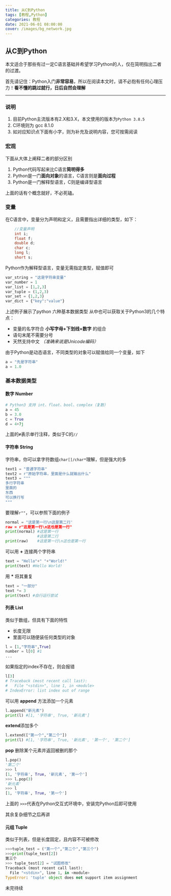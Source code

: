 ```yaml
---
title: 从C到Python
tags: [教程,Python]
categories: 教程
date: 2021-06-01 08:00:00
cover: /images/bg_network.jpg
---
```


## 从C到Python

本文适合于那些有过一定C语言基础并希望学习Python的人，仅在简明指出二者的过渡。

首先请记住：Python入门**非常容易**，所以在阅读本文时，请不必抱有任何心理压力！**看不懂的跳过就行，日后自然会理解**

---

### 说明

1. 目前Python主流版本有2.X和3.X，本文使用的版本为`Python 3.8.5`
2. C环境则为 gcc 8.1.0
3. 如对应知识点下面有小字，则为补充及说明内容，您可按需阅读



### 宏观

下面从大体上阐释二者的部分区别

1. Python代码写起来比C语言**简明得多**
2. Python是一门**面向对象**的语言，C语言则是**面向过程**
3. Python是一门解释型语言，C则是编译型语言

上面的话有个概念就好，不必死磕。



### 变量

在C语言中，变量分为声明和定义，且需要指出详细的类型，如下：

```c
	//变量声明
    int i;
    float f;
    double d;
    char c;
    long l;
    short s;
```

Python作为解释型语言，变量无需指定类型，赋值即可

```python
var_string = "这是字符串变量"
var_number = 1
var_list = [1,2,3]
var_tuple = (1,2,3)
var_set = {1,2,3}
var_dict = {"key":"value"}
```

上述例子展示了python 六种基本数据类型
从中也可以获取关于Python3的几个特点：
- 变量的名字符合 **小写字母+下划线+数字** 的组合
- 语句末尾不需要分号
- 天然支持中文 *（准确来说是Unicode编码）*

由于Python是动态语言，不同类型的对象可以赋值给同一个变量，如下
```python
a = "先是字符串"
a = 1.0
```

### 基本数据类型
#### 数字 Number
```python
# Python3 支持 int、float、bool、complex（复数）
a = 45
b = 3.0
c = True
d = 4+7j
```
上面的`#`表示单行注释，类似于C的`//`

#### 字符串 String
字符串，你可以拿字符数组`char[]/char*`理解，但是强大的多

```python
text1 = "普通字符串"
text2 = r"原始字符串，里面是什么就输出什么"
text3 = """
多行字符串
里面的
东西
可以换行写
"""
```
要理解`r""`，可以参照下面的例子
```python
normal = "这是第一行\n这是第二行'
raw = r"这是第一行\n这也是第一行"
print(normal) #这是第一行
              #这是第二行
print(raw)    #这是第一行\n这也是第一行
```
可以用 **+** 连接两个字符串
```python
text = "Hello"+" "+"World!"
print(text) #Hello World!
```
用  **\*** 将其重复
```python
text = "一部分"
text *= 3
print(text) #自行运行尝试
```
#### 列表 List
类似于数组，但具有下面的特性
- 长度无限
- 里面可以随便装任何类型的对象
```python
l = [1,"字符串",True]
number = l[0] #1
...
```
如果指定的index不存在，则会报错
```python
l[3]
# Traceback (most recent call last):
#   File "<stdin>", line 1, in <module>
# IndexError: list index out of range
```
可以用 **append** 方法添加一个元素
```python
l.append("新元素")
print(l) #[1, '字符串', True, '新元素']
```
**extend**添加多个
```python
l.extend(["第一个","第二个"])
print(l) #[1, '字符串', True, '新元素', '第一个', '第二个']
```
**pop** 删除某个元素并返回被删的那个
```python
l.pop()
'第二个'
>>> l
[1, '字符串', True, '新元素', '第一个']
>>> l.pop(3)
'新元素'
>>> l
[1, '字符串', True, '第一个']
```
上面的 `>>>`代表在Python交互式环境中，安装完Python后即可使用

其余复杂细节之后再讲

#### 元组 Tuple
类似于列表，但是长度固定，且内容不可被修改
```python
>>>tuple_test = ("第一个","第二个","第三个")
>>>print(tuple_test[2])
第三个
>>> tuple_test[2] = "试图修改" 
Traceback (most recent call last):
  File "<stdin>", line 1, in <module>
TypeError: 'tuple' object does not support item assignment
```

未完待续
